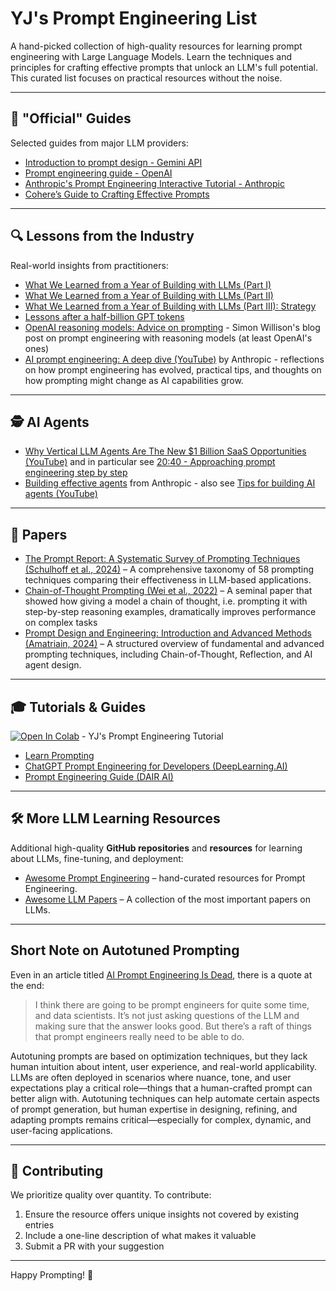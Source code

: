 # YJ's Prompt Engineering List

A hand-picked collection of high-quality resources for learning prompt engineering with Large Language Models. Learn the techniques and principles for crafting effective prompts that unlock an LLM's full potential. This curated list focuses on practical resources without the noise.

---

## 📖 "Official" Guides
Selected guides from major LLM providers:
- [Introduction to prompt design - Gemini API](https://ai.google.dev/gemini-api/docs/prompting-intro)  
- [Prompt engineering guide - OpenAI](https://platform.openai.com/docs/guides/prompt-engineering)  
- [Anthropic's Prompt Engineering Interactive Tutorial - Anthropic](https://github.com/anthropics/prompt-eng-interactive-tutorial)  
- [Cohere’s Guide to Crafting Effective Prompts](https://docs.cohere.com/docs/prompt-engineering)  

---

## 🔍 Lessons from the Industry
Real-world insights from practitioners:
- [What We Learned from a Year of Building with LLMs (Part I)](https://www.oreilly.com/radar/what-we-learned-from-a-year-of-building-with-llms-part-i/)  
- [What We Learned from a Year of Building with LLMs (Part II)](https://www.oreilly.com/radar/what-we-learned-from-a-year-of-building-with-llms-part-ii/)  
- [What We Learned from a Year of Building with LLMs (Part III): Strategy](https://www.oreilly.com/radar/what-we-learned-from-a-year-of-building-with-llms-part-iii-strategy/)  
- [Lessons after a half-billion GPT tokens](https://kenkantzer.com/lessons-after-a-half-billion-gpt-tokens/)  
- [OpenAI reasoning models: Advice on prompting](https://simonwillison.net/2025/Feb/2/openai-reasoning-models-advice-on-prompting/?utm_source=chatgpt.com) - Simon Willison's blog post on prompt engineering with reasoning models (at least OpenAI's ones)
- [AI prompt engineering: A deep dive (YouTube)](https://www.youtube.com/watch?v=T9aRN5JkmL8&ab_channel=Anthropic) by Anthropic - reflections on how prompt engineering has evolved, practical tips, and thoughts on how prompting might change as AI capabilities grow.

---

## 🕵️ AI Agents
- [Why Vertical LLM Agents Are The New $1 Billion SaaS Opportunities (YouTube)](https://www.youtube.com/watch?v=eBVi_sLaYsc&ab_channel=YCombinator) and in particular see [20:40 - Approaching prompt engineering step by step](https://www.youtube.com/watch?v=eBVi_sLaYsc&t=1240s)
- [Building effective agents](https://www.anthropic.com/research/building-effective-agents) from Anthropic - also see [Tips for building AI agents (YouTube)](https://www.youtube.com/watch?v=LP5OCa20Zpg&ab_channel=Anthropic)
  
---

## 📝 Papers
- [The Prompt Report: A Systematic Survey of Prompting Techniques (Schulhoff et al., 2024)](https://arxiv.org/abs/2402.07927) – A comprehensive taxonomy of 58 prompting techniques comparing their effectiveness in LLM-based applications.
- [Chain-of-Thought Prompting (Wei et al., 2022)](https://arxiv.org/abs/2201.11903) – A seminal paper that showed how giving a model a chain of thought, i.e. prompting it with step-by-step reasoning examples, dramatically improves performance on complex tasks
- [Prompt Design and Engineering: Introduction and Advanced Methods (Amatriain, 2024)](https://arxiv.org/abs/2401.07140) – A structured overview of fundamental and advanced prompting techniques, including Chain-of-Thought, Reflection, and AI agent design.

---

## 🎓 Tutorials & Guides
[![Open In Colab](https://colab.research.google.com/assets/colab-badge.svg)](https://colab.research.google.com/github/limyewjin/llm-tutorial/blob/main/Prompt_Engineering_Tutorial.ipynb) - YJ's Prompt Engineering Tutorial

- [Learn Prompting](https://learnprompting.org)  
- [ChatGPT Prompt Engineering for Developers (DeepLearning.AI)](https://www.deeplearning.ai/short-courses/chatgpt-prompt-engineering-for-developers/)  
- [Prompt Engineering Guide (DAIR AI)](https://promptingguide.ai/)

---

## 🛠 More LLM Learning Resources
Additional high-quality **GitHub repositories** and **resources** for learning about LLMs, fine-tuning, and deployment:
- [Awesome Prompt Engineering](https://github.com/promptslab/Awesome-Prompt-Engineering) – hand-curated resources for Prompt Engineering. 
- [Awesome LLM Papers](https://github.com/Hannibal046/Awesome-LLM) – A collection of the most important papers on LLMs.  

---

## Short Note on Autotuned Prompting

Even in an article titled [AI Prompt Engineering Is Dead](https://spectrum.ieee.org/prompt-engineering-is-dead), there is a quote at the end:
> I think there are going to be prompt engineers for quite some time, and data scientists.
> It’s not just asking questions of the LLM and making sure that the answer looks good.
> But there’s a raft of things that prompt engineers really need to be able to do.

Autotuning prompts are based on optimization techniques, but they lack human intuition about intent, user experience, and real-world applicability. LLMs are often deployed in scenarios where nuance, tone, and user expectations play a critical role—things that a human-crafted prompt can better align with. Autotuning techniques can help automate certain aspects of prompt generation, but human expertise in designing, refining, and adapting prompts remains critical—especially for complex, dynamic, and user-facing applications.

---

## 🚀 Contributing
We prioritize quality over quantity. To contribute:
1. Ensure the resource offers unique insights not covered by existing entries
2. Include a one-line description of what makes it valuable
3. Submit a PR with your suggestion

---
  
Happy Prompting! 🚀
